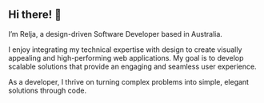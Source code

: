 ## **Hi there! 👋**  

I’m Relja, a design-driven Software Developer based in Australia.

I enjoy integrating my technical expertise with design to create visually appealing and high-performing web applications. My goal is to develop scalable solutions that provide an engaging and seamless user experience.

As a developer, I thrive on turning complex problems into simple, elegant solutions through code.
